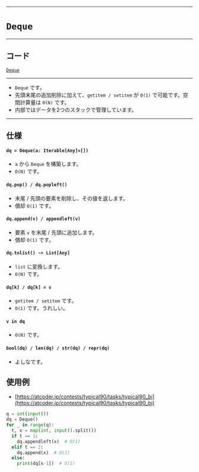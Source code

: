 ____

# `Deque`

____

## コード

[`Deque`](https://github.com/titanium-22/Library_py/blob/main/DataStructures/Deque/Deque.py)
<!-- code=https://github.com/titanium-22/Library_py/blob/main/DataStructures\Deque\Deque_.py -->

____

- `Deque` です。
- 先頭末尾の追加削除に加えて、`getitem / setitem` が `Θ(1)` で可能です。空間計算量は `Θ(N)` です。
- 内部ではデータを2つのスタックで管理しています。

____

## 仕様

#### `dq = Deque(a: Iterable[Any]=[])`
- `a` から `Deque` を構築します。
- `O(N)` です。

#### `dq.pop() / dq.popleft()`
- 末尾 / 先頭の要素を削除し、その値を返します。
- 償却 `O(1)` です。

#### `dq.append(v) / appendleft(v)`
- 要素 `v` を末尾 / 先頭に追加します。
- 償却 `O(1)` です。

#### `dq.tolist() -> List[Any]`
- `list` に変換します。 
- `O(N)` です。

#### `dq[k] / dq[k] = v`
- `getitem / setitem` です。
- `O(1)` です。うれしい。

#### `v in dq`
- `O(N)` です。

#### `bool(dq) / len(dq) / str(dq) / repr(dq)`
- よしなです。


## 使用例

- [https://atcoder.jp/contests/typical90/tasks/typical90_bi](https://atcoder.jp/contests/typical90/tasks/typical90_bi)

```python
q = int(input())
dq = Deque()
for _ in range(q):
  t, x = map(int, input().split())
  if t == 1:
    dq.appendleft(x)  # O(1)
  elif t == 2:
    dq.append(x)  # O(1)
  else:
    print(dq[x-1])  # O(1)
```
